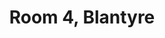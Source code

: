 ---
basin: 'Yes'
cudn: true
floor: Ground
grade: 1
images:
- /assets/images/rooms/blantyre/blant_4_1.jpg
- /assets/images/rooms/blantyre/blant_4_2.jpg
living_room: 'No'
location: Blantyre
name: '4'
network: Wired and Wireless
title: Room 4, Blantyre
---